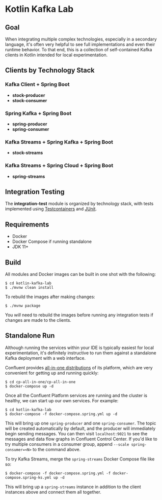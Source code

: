 # Kotlin Kafka Lab

## Goal

When integrating multiple complex technologies, especially in a secondary language, it's often very helpful to see full implementations and even their runtime behavior. To that end, this is a collection of self-contained Kafka clients in Kotlin intended for local experimentation.

## Clients by Technology Stack

### Kafka Client + Spring Boot

* **stock-producer**
* **stock-consumer**

### Spring Kafka + Spring Boot

* **spring-producer**
* **spring-consumer**

### Kafka Streams + Spring Kafka + Spring Boot

* **stock-streams**

### Kafka Streams + Spring Cloud + Spring Boot

* **spring-streams**

## Integration Testing
The **integration-test** module is organized by technology stack, with tests implemented using [Testcontainers](https://testcontainers.org) and [JUnit](https://junit.org).

## Requirements

* Docker
* Docker Compose if running standalone
* JDK 11+

## Build

All modules and Docker images can be built in one shot with the following:

```shell
$ cd kotlin-kafka-lab
$ ./mvnw clean install
```

To rebuild the images after making changes:

```shell
$ ./mvnw package
```

You _will_ need to rebuild the images before running any integration tests if changes are made to the clients.

## Standalone Run

Although running the services within your IDE is typically easiest for local experimentation, it's definitely instructive to run them against a standalone Kafka deployment with a web interface.

Confluent provides [all-in-one distributions](https://github.com/confluentinc/cp-all-in-one) of its platform, which are very convenient for getting up and running quickly:

```shell
$ cd cp-all-in-one/cp-all-in-one
$ docker-compose up -d
```

Once all the Confluent Platform services are running and the cluster is healthy, we can start up our own services. For example:

```shell
$ cd kotlin-kafka-lab
$ docker-compose -f docker-compose.spring.yml up -d
```

This will bring up one `spring-producer` and one `spring-consumer`. The topic will be created automatically by default, and the producer will immediately begin sending messages. You can then visit `localhost:9021` to see the messages and data flow graphs in Confluent Control Center. If you'd like to try multiple consumers in a consumer group, append `--scale spring-consumer=<N>` to the command above.

To try Kafka Streams, merge the `spring-streams` Docker Compose file like so:

```shell
$ docker-compose -f docker-compose.spring.yml -f docker-compose.spring-ks.yml up -d
```

This will bring up a `spring-streams` instance in addition to the client instances above and connect them all together.
